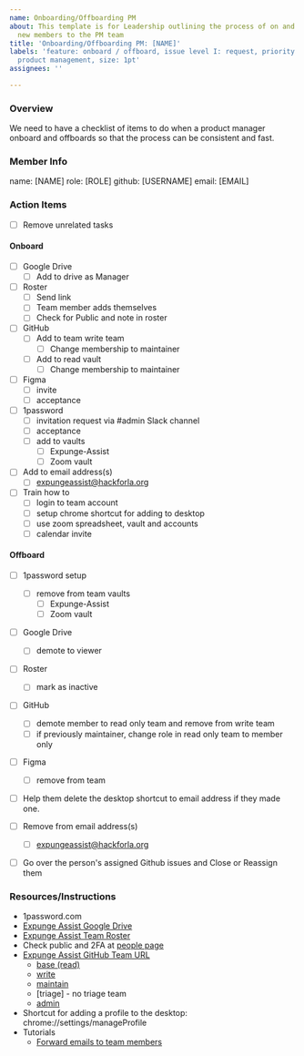 ```yaml
---
name: Onboarding/Offboarding PM
about: This template is for Leadership outlining the process of on and offboarding
  new members to the PM team
title: 'Onboarding/Offboarding PM: [NAME]'
labels: 'feature: onboard / offboard, issue level I: request, priority: high, role:
  product management, size: 1pt'
assignees: ''

---
```


### Overview

We need to have a checklist of items to do when a product manager onboard and offboards so that the process can be consistent and fast.

### Member Info

name: [NAME] 
role: [ROLE]
github: [USERNAME]
email: [EMAIL]


### Action Items

- [ ] Remove unrelated tasks


#### Onboard
- [ ] Google Drive
   - [ ] Add to drive as Manager
- [ ] Roster
  - [ ] Send link
  - [ ] Team member adds themselves
  - [ ] Check for Public and note in roster
- [ ] GitHub
     - [ ] Add to team write team
        - [ ] Change membership to maintainer
     - [ ] Add to read vault
        - [ ] Change membership to maintainer
- [ ] Figma
  - [ ] invite
  - [ ] acceptance
- [ ] 1password
     - [ ] invitation request via #admin Slack channel
     - [ ] acceptance
     - [ ] add to vaults
       - [ ] Expunge-Assist
       - [ ] Zoom vault
- [ ] Add to email address(s)
   - [ ] expungeassist@hackforla.org
- [ ] Train how to
   - [ ] login to team account
   - [ ] setup chrome shortcut for adding to desktop
   - [ ] use zoom spreadsheet, vault and accounts
   - [ ] calendar invite

#### Offboard
  - [ ] 1password setup
    - [ ] remove from team vaults
       - [ ] Expunge-Assist
       - [ ] Zoom vault
- [ ] Google Drive
   - [ ] demote to viewer
- [ ] Roster
  - [ ] mark as inactive
- [ ] GitHub
     - [ ] demote member to read only team and remove from write team
     - [ ] if previously maintainer, change role in read only team to member only
- [ ] Figma
  - [ ] remove from team
- [ ] Help them delete the desktop shortcut to email address if they made one.
- [ ] Remove from email address(s)
   - [ ] expungeassist@hackforla.org
- [ ] Go over the person's assigned Github issues and Close or Reassign them


### Resources/Instructions

- 1password.com
- [Expunge Assist Google Drive](https://drive.google.com/drive/folders/1qR-5gm7a-3h-Zm6Tu8IxDQ6yL488kf1n?usp=sharing)
- [Expunge Assist Team Roster](https://docs.google.com/spreadsheets/d/12sAwYiQJP4fmEONF6-oUVYFVupTwSkci/edit)
- Check public and 2FA at [people page](https://github.com/orgs/hackforla/people)
- [Expunge Assist GitHub Team URL](https://github.com/orgs/hackforla/teams?query=expunge)
  - [base (read)](https://github.com/orgs/hackforla/teams/expunge-assist/members)
  - [write](https://github.com/orgs/hackforla/teams/expunge-assist-write/members)
  - [maintain](https://github.com/orgs/hackforla/teams/expunge-assist-maintainers)
  - [triage] - no triage team
  - [admin](https://github.com/orgs/hackforla/teams/expunge-assist-admins/members)
- Shortcut for adding a profile to the desktop: chrome://settings/manageProfile
- Tutorials
  - [Forward emails to team members](https://github.com/hackforla/product-management/wiki/Forward-emails-to-team-members)
